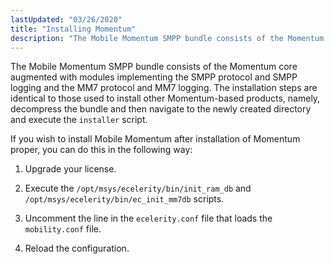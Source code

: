 ```yaml
---
lastUpdated: "03/26/2020"
title: "Installing Momentum"
description: "The Mobile Momentum SMPP bundle consists of the Momentum core augmented with modules implementing the SMPP protocol and SMPP logging and the MM 7 protocol and MM 7 logging The installation steps are identical to those used to install other Momentum based products namely decompress the bundle and then navigate..."
---
```


The Mobile Momentum SMPP bundle consists of the Momentum core augmented with modules implementing the SMPP protocol and SMPP logging and the MM7 protocol and MM7 logging. The installation steps are identical to those used to install other Momentum-based products, namely, decompress the bundle and then navigate to the newly created directory and execute the `installer` script.

If you wish to install Mobile Momentum after installation of Momentum proper, you can do this in the following way:

1.  Upgrade your license.

2.  Execute the `/opt/msys/ecelerity/bin/init_ram_db` and `/opt/msys/ecelerity/bin/ec_init_mm7db` scripts.

3.  Uncomment the line in the `ecelerity.conf` file that loads the `mobility.conf` file.

4.  Reload the configuration.